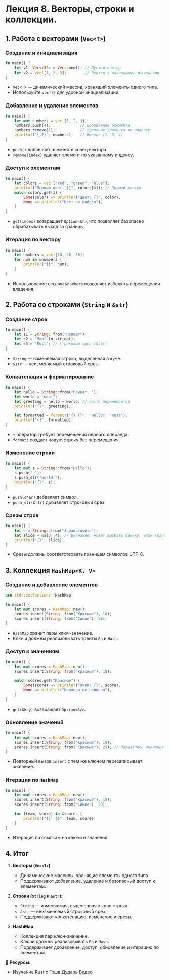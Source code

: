 # Лекция 8. Векторы, строки и коллекции.

## 1. Работа с векторами (`Vec<T>`)

### Создание и инициализация

```rust
fn main() {
    let v1: Vec<i32> = Vec::new(); // Пустой вектор
    let v2 = vec![1, 2, 3];        // Вектор с начальными значениями
}
```

* `Vec<T>` — динамический массив, хранящий элементы одного типа.
* Используйте `vec![]` для удобной инициализации.

### Добавление и удаление элементов

```rust
fn main() {
    let mut numbers = vec![1, 2, 3];
    numbers.push(4);             // Добавление элемента
    numbers.remove(1);           // Удаление элемента по индексу
    println!("{:?}", numbers);   // Вывод: [1, 3, 4]
}
```

* `push()` добавляет элемент в конец вектора.
* `remove(index)` удаляет элемент по указанному индексу.

### Доступ к элементам

```rust
fn main() {
    let colors = vec!["red", "green", "blue"];
    println!("Первый цвет: {}", colors[0]); // Прямой доступ
    match colors.get(3) {
        Some(color) => println!("Цвет: {}", color),
        None => println!("Цвет не найден"),
    }
}
```

* `get(index)` возвращает `Option<&T>`, что позволяет безопасно обрабатывать выход за границы.

### Итерация по вектору

```rust
fn main() {
    let numbers = vec![10, 20, 30];
    for num in &numbers {
        println!("{}", num);
    }
}
```

* Использование ссылки `&numbers` позволяет избежать перемещения владения.

## 2. Работа со строками (`String` и `&str`)

### Создание строк

```rust
fn main() {
    let s1 = String::from("Привет");
    let s2 = "Мир".to_string();
    let s3 = "Rust"; // строковый срез (&str)
}
```

* `String` — изменяемая строка, выделенная в куче.
* `&str` — неизменяемый строковый срез.

### Конкатенация и форматирование

```rust
fn main() {
    let hello = String::from("Привет, ");
    let world = "мир!";
    let greeting = hello + world; // hello перемещается
    println!("{}", greeting);

    let formatted = format!("{} {}", "Hello", "Rust");
    println!("{}", formatted);
}
```

* `+` оператор требует перемещения первого операнда.
* `format!` создает новую строку без перемещения.

### Изменение строки

```rust
fn main() {
    let mut s = String::from("Hello");
    s.push(' ');
    s.push_str("world!");
    println!("{}", s);
}
```

* `push(char)` добавляет символ.
* `push_str(&str)` добавляет строковый срез.

### Срезы строк

```rust
fn main() {
    let s = String::from("Здравствуйте");
    let slice = &s[0..4]; // Внимание: может вызвать панику, если границы не совпадают с границами символов UTF-8
    println!("{}", slice);
}
```

* Срезы должны соответствовать границам символов UTF-8.

## 3. Коллекция `HashMap<K, V>`

### Создание и добавление элементов

```rust
use std::collections::HashMap;

fn main() {
    let mut scores = HashMap::new();
    scores.insert(String::from("Красные"), 10);
    scores.insert(String::from("Синие"), 50);
}
```

* `HashMap` хранит пары ключ-значение.
* Ключи должны реализовывать трейты `Eq` и `Hash`.

### Доступ к значениям

```rust
fn main() {
    let mut scores = HashMap::new();
    scores.insert(String::from("Красные"), 10);

    match scores.get("Красные") {
        Some(score) => println!("Очки: {}", score),
        None => println!("Команда не найдена"),
    }
}
```

* `get(&key)` возвращает `Option<&V>`.

### Обновление значений

```rust
fn main() {
    let mut scores = HashMap::new();
    scores.insert(String::from("Красные"), 10);
    scores.insert(String::from("Красные"), 25); // Перезапись значения
}
```

* Повторный вызов `insert` с тем же ключом перезаписывает значение.

### Итерация по `HashMap`

```rust
fn main() {
    let mut scores = HashMap::new();
    scores.insert(String::from("Красные"), 10);
    scores.insert(String::from("Синие"), 50);

    for (team, score) in &scores {
        println!("{}: {}", team, score);
    }
}
```

* Итерация по ссылкам на ключи и значения.

## 4. Итог

1. **Векторы (`Vec<T>`)**:

   * Динамические массивы, хранящие элементы одного типа.
   * Поддерживают добавление, удаление и безопасный доступ к элементам.

2. **Строки (`String` и `&str`)**:

   * `String` — изменяемая, выделенная в куче строка.
   * `&str` — неизменяемый строковый срез.
   * Поддерживают конкатенацию, изменение и срезы.

3. **HashMap**:

   * Коллекция пар ключ-значение.
   * Ключи должны реализовывать `Eq` и `Hash`.
   * Поддерживает добавление, доступ, обновление и итерацию по элементам.

🚀 **Ресурсы:**
- Изучение Rust с Гоша Дударь [Видео](https://www.youtube.com/watch?v=kbnWUQqzeRo&list=PL0lO_mIqDDFU_3UaxCF6p98ELxXpAyHpW&index=8)
